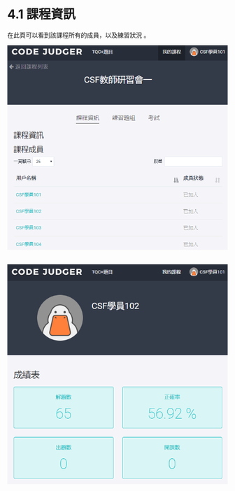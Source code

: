 # 4.1 課程資訊

在此頁可以看到該課程所有的成員，以及練習狀況 。

![](../.gitbook/assets/cjmds01myclass-01-info.png)

## ![](../.gitbook/assets/cjmds01myclass-01-info-01.png)

